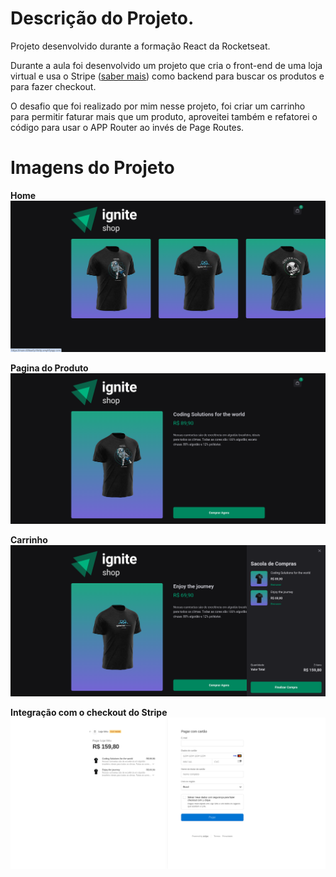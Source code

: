 # Descrição do Projeto.

Projeto desenvolvido durante a formação React da Rocketseat.

Durante a aula foi desenvolvido um projeto que cria o front-end de uma loja virtual e usa o Stripe ([saber mais](https://stripe.com/br)) como backend para buscar os produtos e para fazer checkout.

O desafio que foi realizado por mim nesse projeto, foi criar um carrinho para permitir faturar mais que um produto, aproveitei também e refatorei o código para usar o APP Router ao invés de Page Routes.

# Imagens do Projeto

**Home**
![Home](./src/assets/readme/home.png)

**Pagina do Produto**
![Produto](./src/assets/readme/produto.png)

**Carrinho**
![Carrinho](./src/assets/readme/carrinho.png)

**Integração com o checkout do Stripe**
![Checkout Stripe](./src/assets/readme/checkout_stripe.png)

